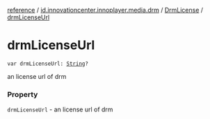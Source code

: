 [reference](../../index.md) / [id.innovationcenter.innoplayer.media.drm](../index.md) / [DrmLicense](index.md) / [drmLicenseUrl](./drm-license-url.md)

# drmLicenseUrl

`var drmLicenseUrl: `[`String`](https://kotlinlang.org/api/latest/jvm/stdlib/kotlin/-string/index.html)`?`

an license url of drm

### Property

`drmLicenseUrl` - an license url of drm